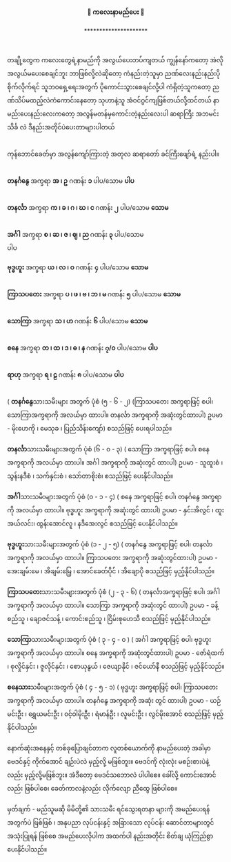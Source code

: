 <h4 style="text-align:center">🌹 ကလေးနာမည်ပေး 🌹</h4>
<p style="text-align:center">*********************</p><br>


တချို့တွေက ကလေးတွေရဲ့နာမည်ကို အလွယ်ပေးတပ်ကျတယ် ကျွန်နော်ကတော့ အဲလို အလွယ်မပေးစေချင်ဘူး ဘာဖြစ်လို့လဲဆိုတော့ ကံနည်းတဲ့သူမှာ ညဏ်လေးနည်းနည်းပိုစိုက်လိုက်ရင် သူဘဝရှေ့ရေးအတွက် ပိုကောင်းသွားစေချင်လို့ပါ ကံရှိတဲ့သူကတော့ ညဏ်သိပ်မထည့်လဲကံကောင်းနေတော့ သုဟာနဲ့သူ အံဝင်ဂွင်ကျဖြစ်တယ်လို့ထင်တယ်
နာမည်းပေးနည်းလေးကတော့ အလွန်မတန်မှကောင်းတဲ့နည်းလေးပါ ဆရာကြီး အဘမင်းသိင်္ခ လဲ ဒီနည်းအတိုင်ပဲပေးတာများပါတယ်<br><br>

ကုန်ဘောင်ခေတ်မှာ အလွန်ကျော်ကြားတဲ့ အတုလ ဆရာတော် ခင်ကြီးဖျော်ရဲ့ နည်းပါ။
<br><br>

<strong>တနင်္ဂနွေ</strong> အက္ခရာ <strong>အ ၊ ဥ</strong>  ဂဏန်း <strong>၁</strong>  ပါပ/သောမ <strong>ပါပ</strong>
<br><br>

<strong>တနင်္လာ</strong> အက္ခရာ <strong>က ၊ ခ ၊ ဂ ၊ ဃ ၊ င </strong> ဂဏန်း <strong>၂</strong> ပါပ/သောမ <strong>သောမ</strong>
<br><br>

<strong>အင်္ဂါ</strong> အက္ခရာ <strong>စ ၊ ဆ ၊ ဇ ၊ ဈ ၊ ည </strong> ဂဏန်း <strong>၃</strong> ပါပ/သောမ <strong></strong>
<br>ပါပ<br>

<strong>ဗုဒ္ဓဟူး</strong> အက္ခရာ <strong>ယ ၊ လ ၊ ဝ </strong> ဂဏန်း <strong>၄</strong> ပါပ/သောမ <strong>သောမ</strong>
<br><br>

<strong>ကြာသပတေး</strong> အက္ခရာ <strong>ပ ၊ ဖ ၊ ဗ ၊ ဘ ၊ မ </strong> ဂဏန်း <strong>၅</strong> ပါပ/သောမ <strong>သောမ</strong>
<br><br>

<strong>သောကြာ</strong> အက္ခရာ <strong>သ ၊ ဟ </strong> ဂဏန်း <strong>၆</strong> ပါပ/သောမ <strong>သောမ</strong>
<br><br>

<strong>စနေ</strong> အက္ခရာ <strong>တ ၊ ထ ၊ ဒ ၊ ဓ ၊ န </strong> ဂဏန်း <strong>၇/၀</strong> ပါပ/သောမ <strong>ပါပ</strong>
<br><br>

<strong>ရာဟု</strong> အက္ခရာ <strong>ရ ၊ ဠ </strong> ဂဏန်း <strong>၈</strong> ပါပ/သောမ <strong>ပါပ</strong>
<br><br>

( <strong>တနင်္ဂနွေ</strong>သားသမီးများ အတွက် ပုံစံ (၅ - ၆ - ၂)
(ကြာသပတေး အက္ခရာဖြင့် စပါ၊ သောကြာအက္ခရာကို အလယ်မှာ ထားပါ။ တနင်္လာ အက္ခရာကို အဆုံးတွင်ထားပါ)
ဥပမာ - မိုးဟေကို ၊ မေသုခ ၊ ပြည်သိန်းကျော်) စသည်ဖြင့် ပေးရပါသည်။
<br><br>
<strong>တနင်္လာ</strong>သားသမီးများအတွက် ပုံစံ (၆ - ၀ - ၃)
( သောကြာ အက္ခရာဖြင့် စပါ၊ စနေ အက္ခရာကို အလယ်မှာ ထားပါ။ အင်္ဂါ အက္ခရာကို အဆုံးတွင် ထားပါ)
ဥပမာ - သူထူးစံ ၊ သွန်းနဒီစံ ၊ သက်နှင်းစံ ၊ သော်တာစိုးစံ၊ စသည်ဖြင့် ပေးနိုင်ပါသည်။
<br><br>
<strong>အင်္ဂါ</strong>သားသမီးများအတွက် ပုံစံ (၀ - ၁ - ၄)
( စနေ အက္ခရာဖြင့် စပါ၊ တနင်္ဂနွေ အက္ခရာကို အလယ်မှာ ထားပါ။ ဗုဒ္ဓဟူး အက္ခရာကို အဆုံးတွင် ထားပါ)
ဥပမာ - နှင်းအိလွင် ၊ ထူးအယ်လင်း၊ ထွန်းအောင်လူ ၊ နဒီအေးလွင် စသည်ဖြင့် ပေးနိုင်ပါသည်။
<br><br>
<strong>ဗုဒ္ဓဟူး</strong>သားသမီးများအတွက် ပုံစံ (၁ - ၂ - ၅)
( တနင်္ဂနွေ အက္ခရာဖြင့် စပါ၊ တနင်္လာ အက္ခရာကို အလယ်မှာ ထားပါ။ ကြာသပတေး အက္ခရာကို အဆုံးတွင်ထားပါ)
ဥပမာ - အေးချမ်းမေ ၊ အိချမ်းမြေ့ ၊ အောင်ခေတ်ပိုင် ၊ အိချောပို စသည်ဖြင့် မှည့်နိုင်ပါသည်။
<br><br>
<strong>ကြာသပတေး</strong>သားသမီးများအတွက် ပုံစံ (၂ - ၃ - ၆)
( တနင်္လာအက္ခရာဖြင့် စပါ၊ အင်္ဂါ အက္ခရာကို အလယ်မှာ ထားပါ။ သောကြာ အက္ခရာကို အဆုံးတွင် ထားပါ)
ဥပမာ - ခန့်စည်သူ ၊ ချောဇင်သန့် ၊ ကောင်းစည်သူ ၊ ငြိမ်းစုဟေသီ စသည်ဖြင့် မှည့်နိုင်ပါသည်။
<br><br>
<strong>သောကြာ</strong>သားသမီးများအတွက် ပုံစံ ( ၃ - ၄ - ၀ )
( အင်္ဂါ အက္ခရာဖြင့် စပါ၊ ဗုဒ္ဓဟူး အက္ခရာကို အလယ်မှာ ထားပါ။ စနေ အက္ခရာကို အဆုံးတွင်ထားပါ)
ဥပမာ - ဇော်ရဲထက် ၊ စုလှိုင်နှင်း ၊ ဇူလိုင်နှင်း ၊ စောယုနွယ် ၊ ဇေယျာနိုင် ၊ ဇင်ယော်နီ စသည်ဖြင့် မှည့်နိုင်သည်။
<br><br>
<strong>စနေသား</strong>သမီးများအတွက် ပုံစံ ( ၄ - ၅ - ၁)
( ဗုဒ္ဓဟူး အက္ခရာဖြင့် စပါ၊ ကြာသပတေး အက္ခရာကို အလယ်မှာ ထားပါ။ တနင်္ဂနွေ အက္ခရာကို အဆုံး တွင် ထားပါ)
ဥပမာ - ယဉ်မင်းဦး ၊ ရွှေယမင်းဦး ၊ ၀င့်ဝါမိုးဦး ၊ ရဲမာန်ဦး ၊ လူမင်းဦး ၊ လွင်မိုးအောင် စသည်ဖြင့် မှည့်နိုင်ပါသည်။
<br><br>
နောက်ဆုံးအနေနှင့် တစ်ခုပြောချင်တာက လူတစ်ယောက်ကို နာမည်ပေးတဲ့ အခါမှာ ဗေဒင်နှင့် ကိုက်အောင် ချဉ်းပဲလဲ မှည့်လို့ မဖြစ်ဘူး။ ဗေဒင်ကို လုံးလုံး မစဉ်းစားပဲနဲ့လည်း မှည့်လို့မဖြစ်ဘူး။ အဲဒီတော့ ဗေဒင်သဘောလဲ ပါပါစေ။ ခေါ်လို့ ကောင်းအောင်လည်း ဖြစ်ပါစေ၊ ခေတ်ကာလနဲ့လည်း လိုက်လျော ညီထွေ ဖြစ်ပါစေ။
<br><br>
မှတ်ချက် - မည်သူမဆို မိမိတို့၏ သားသမီး ရင်သွေးရတနာ များကို အမည်ပေးရန် အတွက်ပဲ ဖြစ်ဖြစ် ၊ အနုပညာ လုပ်ငန်းနှင့် အခြားသော လုပ်ငန်း ဆောင်တာများတွင် အသုံးပြုရန် ဖြစ်စေ အမည်ပေးလိုပါက အထက်ပါ နည်းအတိုင်း စိတ်ချ ယုံကြည်စွာ ပေးနိုင်ပါသည်။